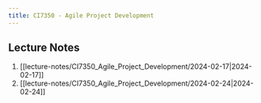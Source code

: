 ```yaml
---
title: CI7350 - Agile Project Development
---
```


## Lecture Notes

1. [[lecture-notes/CI7350_Agile_Project_Development/2024-02-17|2024-02-17]]
2. [[lecture-notes/CI7350_Agile_Project_Development/2024-02-24|2024-02-24]]

